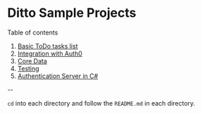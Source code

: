 # Ditto Sample Projects

Table of contents

1. [Basic ToDo tasks list](/tasks)
1. [Integration with Auth0](/authentication)
1. [Core Data](/ditto-core-data)
1. [Testing](/testing)
1. [Authentication Server in C#](/c-sharp-server)

--

`cd` into each directory and follow the `README.md` in each directory.

